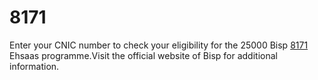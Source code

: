 # 8171
Enter your CNIC number to check your eligibility for the 25000 Bisp <a href="https://8171ehsaas.com/">8171</a> Ehsaas programme.Visit the official website of Bisp for additional information.
